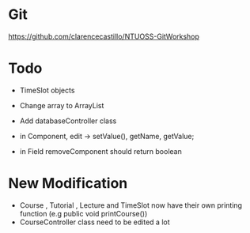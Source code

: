 # Git

https://github.com/clarencecastillo/NTUOSS-GitWorkshop

# Todo

- TimeSlot objects

- Change array to ArrayList

- Add databaseController class

- in Component, edit -> setValue(), getName, getValue;

- in Field removeComponent should return boolean

# New Modification
- Course , Tutorial , Lecture and TimeSlot now have their own printing function
(e.g public void printCourse())
- CourseController class need to be edited a lot 
